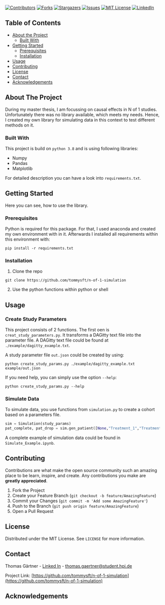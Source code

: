 
[![Contributors][contributors-shield]][contributors-url]
[![Forks][forks-shield]][forks-url]
[![Stargazers][stars-shield]][stars-url]
[![Issues][issues-shield]][issues-url]
[![MIT License][license-shield]][license-url]
[![LinkedIn][linkedin-shield]][linkedin-url]



<!-- TABLE OF CONTENTS -->
## Table of Contents

* [About the Project](#about-the-project)
  * [Built With](#built-with)
* [Getting Started](#getting-started)
  * [Prerequisites](#prerequisites)
  * [Installation](#installation)
* [Usage](#usage)
* [Contributing](#contributing)
* [License](#license)
* [Contact](#contact)
* [Acknowledgements](#acknowledgements)



<!-- ABOUT THE PROJECT -->
## About The Project
During my master thesis, I am focussing on causal effects in N of 1 studies. Unfortunately there was no library available, which meets my needs. Hence, I created my own library for simulating data in this context to test different methods on it.  

### Built With
This project is build on `python 3.8` and is using following libraries: 
* Numpy
* Pandas
* Matplotlib

For detailed description you can have a look into `requirements.txt`.


<!-- GETTING STARTED -->
## Getting Started
Here you can see, how to use the library.

### Prerequisites

Python is required for this package. For that, I used anaconda and created my own environment with in it. 
Afterwards I installed all requirements within this environment with:

```shell
pip install -r requirements.txt
```

### Installation

1. Clone the repo
```shell
git clone https://github.com/tommysft/n-of-1-simulation
```
2. Use the python functions within python or shell


<!-- USAGE EXAMPLES -->
## Usage

### Create Study Parameters
This project consists of 2 functions. The first oen is `creat_study_parameters.py`. It transforms a DAGitty text file into the parameter file.
A DAGitty text file could be found at `./example/dagitty_example.txt`. 

A study parameter file `out.json` could be created by using:
```shell
python create_study_params.py ./example/dagitty_example.txt example/out.json
```

If you need help, you can simply use the option `--help`:
```shell 
python create_study_params.py --help
```

### Simulate Data

To simulate data, you use functions from `simulation.py` to create a cohort based on a parameters file.

```python
sim = Simulation(study_params)
pat_complete, pat_drop = sim.gen_patient([None,"Treatment_1","Treatment_2", "Treatment_1","Treatment_2"], 28, drop_out=drop_out)
```

A complete example of simulation data could be found in `Simulate_Example.ipynb`.


<!-- CONTRIBUTING -->
## Contributing

Contributions are what make the open source community such an amazing place to be learn, inspire, and create. Any contributions you make are **greatly appreciated**.

1. Fork the Project
2. Create your Feature Branch (`git checkout -b feature/AmazingFeature`)
3. Commit your Changes (`git commit -m 'Add some AmazingFeature'`)
4. Push to the Branch (`git push origin feature/AmazingFeature`)
5. Open a Pull Request



<!-- LICENSE -->
## License

Distributed under the MIT License. See `LICENSE` for more information.



<!-- CONTACT -->
## Contact

Thomas Gärtner - [Linked In][linkedin-url] - [thomas.gaertner@student.hpi.de](mailto:thomas.gaertner@student.hpi.de)

Project Link: [https://github.com/tommysft/n-of-1-simulation](https://github.com/tommysft/n-of-1-simulation)



<!-- ACKNOWLEDGEMENTS -->
## Acknowledgements



<!-- MARKDOWN LINKS & IMAGES -->
<!-- https://www.markdownguide.org/basic-syntax/#reference-style-links -->
[contributors-shield]: https://img.shields.io/github/contributors/tommysft/n-of-1-simulation.svg?style=flat-square
[contributors-url]: https://github.com/tommysft/n-of-1-simulation/graphs/contributors
[forks-shield]: https://img.shields.io/github/forks/tommysft/n-of-1-simulation.svg?style=flat-square
[forks-url]: https://github.com/tommysft/n-of-1-simulation/network/members
[stars-shield]: https://img.shields.io/github/stars/tommysft/n-of-1-simulation.svg?style=flat-square
[stars-url]: vhttps://github.com/tommysft/n-of-1-simulation/stargazers
[issues-shield]: https://img.shields.io/github/issues/tommysft/n-of-1-simulation.svg?style=flat-square
[issues-url]: https://github.com/tommysft/n-of-1-simulation/issues
[license-shield]: https://img.shields.io/github/license/tommysft/n-of-1-simulation.svg?style=flat-square
[license-url]: XXX
[linkedin-shield]: https://img.shields.io/badge/-LinkedIn-black.svg?style=flat-square&logo=linkedin&colorB=555
[linkedin-url]: https://www.linkedin.com/in/thomas-g%C3%A4rtner-490658143/